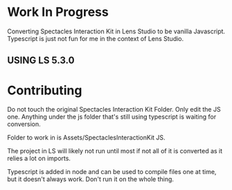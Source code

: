 # Work In Progress

Converting Spectacles Interaction Kit in Lens Studio to be vanilla Javascript. Typescript is just not fun for me in the context of Lens Studio.

## USING LS 5.3.0

# Contributing

Do not touch the original Spectacles Interaction Kit Folder. Only edit the JS one. Anything under the js folder that's still using typescript is waiting for conversion.

Folder to work in is Assets/SpectaclesInteractionKit JS.

The project in LS will likely not run until most if not all of it is converted as it relies a lot on imports.

Typescript is added in node and can be used to compile files one at time, but it doesn't always work. Don't run it on the whole thing.
